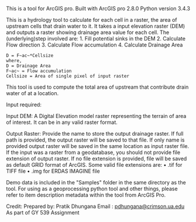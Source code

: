 This is a tool for ArcGIS pro.
Built with ArcGIS pro 2.8.0
Python version 3.4.3

This is a hydrology tool to calculate for each cell in a raster,
the area of upstream cells that drain water to it.
It takes a input elevation raster (DEM) and
outputs a raster showing drainage area value for each cell. The (underlying)step involved are:
	1.	Fill potential sinks in the DEM
	2.	Calculate Flow direction
	3.	Calculate Flow accumulation
	4.	Calculate Drainage Area
	
	D = F~ac~*Cellsize
	where,
	D = Drainage Area
	F~ac~ = Flow accumulation
	Cellsize = Area of single pixel of input raster

This tool is used to compute the total area of upstream that contribute drain water of at a location.

Input required:

Input DEM:
	A Digital Elevation model raster representing the terrain of area of interest.
	It can be in any valid raster format.

Output Raster:
	Provide the name to store the output drainage raster.
	If full path is provided, the output raster will be saved to that file.
	If only name is provided output raster will be saved in the same location as input raster file.
	If the input was a raster from a geodatabase, you should not provide file extension of output raster.
	If no file extension is provided, file will be saved as default GRID format of ArcGIS.
	Some valid file extensions are:
	•	.tif for TIFF file
	•	.img for ERDAS IMAGINE file

Demo data is included in the "Samples" folder in the same directory as the tool.
For using as a geoprocessing python tool and other things, please refer to item description metadata
within the tool from ArcGIS Pro.

Credit:
Prepared by: Pratik Dhungana
Email : pdhungana@crimson.ua.edu
As part of GY 539 Assignment

